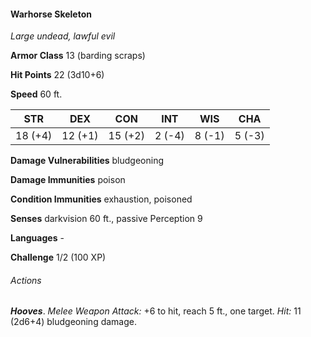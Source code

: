 #### Warhorse Skeleton

*Large undead, lawful evil*

**Armor Class** 13 (barding scraps)

**Hit Points** 22 (3d10+6)

**Speed** 60 ft.

| STR     | DEX     | CON     | INT    | WIS    | CHA    |
|---------|---------|---------|--------|--------|--------|
| 18 (+4) | 12 (+1) | 15 (+2) | 2 (-4) | 8 (-1) | 5 (-3) |

**Damage Vulnerabilities** bludgeoning

**Damage Immunities** poison

**Condition Immunities** exhaustion, poisoned

**Senses** darkvision 60 ft., passive Perception 9

**Languages** -

**Challenge** 1/2 (100 XP)

###### Actions

***Hooves***. *Melee Weapon Attack:* +6 to hit, reach 5 ft., one target. *Hit:* 11 (2d6+4) bludgeoning damage.
